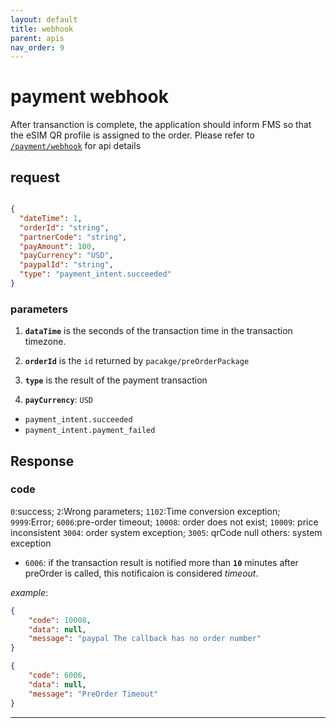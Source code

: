 ```yaml
---
layout: default
title: webhook
parent: apis
nav_order: 9
---
```


# payment webhook

After transanction is complete, the application should inform FMS so that the eSIM QR profile is assigned to the order. Please refer to [`/payment/webhook`](http://47.56.82.232:49090/swagger-ui.html#/pay-stripe-for-p-002275-controller/webhookUsingPOST) for api details

## request

```json

{
  "dateTime": 1,
  "orderId": "string",
  "partnerCode": "string",
  "payAmount": 100,
  "payCurrency": "USD",
  "paypalId": "string",
  "type": "payment_intent.succeeded"
}

```

### parameters

1. **`dataTime`** is the seconds of the transaction time in the transaction timezone.

2. **`orderId`** is the `id` returned by `pacakge/preOrderPackage`

3. **`type`** is the result of the payment transaction

4. **`payCurrency`**: `USD`

- `payment_intent.succeeded`
- `payment_intent.payment_failed`

## Response

### code

`0`:success; `2`:Wrong parameters; `1102`:Time conversion exception; `9999`:Error;  `6006`:pre-order timeout;
`10008`: order does not exist; `10009`: price inconsistent
`3004`: order system exception; `3005`: qrCode null
others: system exception

- `6006`: if the transaction result is notified more than **`10`** minutes after preOrder is called, this notificaion is considered _timeout_.

_example_:

```json
{
    "code": 10008,
    "data": null,
    "message": "paypal The callback has no order number"
}

```

```json
{
    "code": 6006,
    "data": null,
    "message": "PreOrder Timeout"
}
```

---

